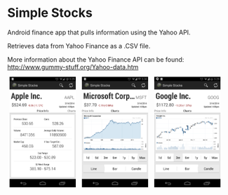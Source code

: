 Simple Stocks
================

Android finance app that pulls information using the Yahoo API.

Retrieves data from Yahoo Finance as a .CSV file. 

More information about the Yahoo Finance API can be found: http://www.gummy-stuff.org/Yahoo-data.htm

<img src="SimpleStocks/ss2.png" width="30%" height="30%" hspace="5"/>
<img src="SimpleStocks/ss1.png" width="30%" height="30%" hspace="5"/>
<img src="SimpleStocks/ss3.png" width="30%" height="30%" hspace="5"/>
